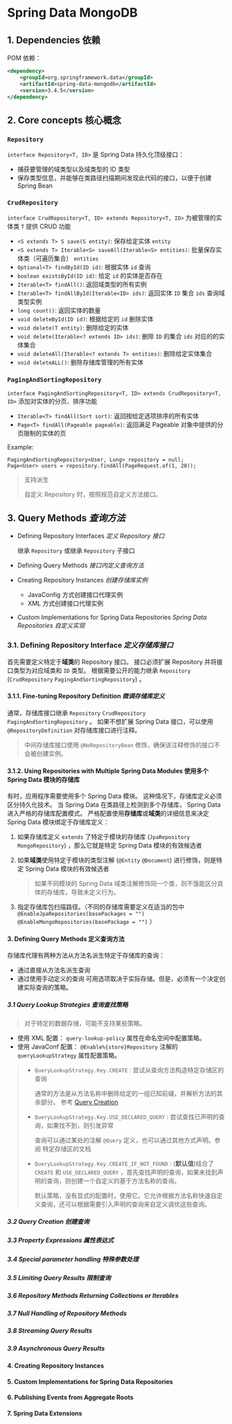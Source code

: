 # Spring Data MongoDB

## 1. Dependencies 依赖

POM 依赖：
```xml
<dependency>
    <groupId>org.springframework.data</groupId>
    <artifactId>spring-data-mongodb</artifactId>
    <version>3.4.5</version>
</dependency>
```

## 2. Core concepts 核心概念

### `Repository`

`interface Repository<T, ID>` 是 Spring Data 持久化顶级接口： 
* 捕获要管理的域类型以及域类型的 ID 类型
* 保存类型信息，并能够在类路径扫描期间发现此代码的接口，以便于创建 Spring Bean

### `CrudRepository`

`interface CrudRepository<T, ID> extends Repository<T, ID>` 为被管理的实体类 `T` 提供 CRUD 功能

* `<S extends T> S save(S entity)`: 保存给定实体 `entity`
* `<S extends T> Iterable<S> saveAll(Iterable<S> entities)`: 批量保存实体类（可遍历集合） `entities`
* `Optional<T> findById(ID id)`: 根据实体 `id` 查询
* `boolean existsById(ID id)`: 给定 `id` 的实体是否存在
* `Iterable<T> findAll()`: 返回域类型的所有实例
* `Iterable<T> findAllById(Iterable<ID> ids)`: 返回实体 `ID` 集合 `ids` 查询域类型实例
* `long count()`: 返回实体的数量
* `void deleteById(ID id)`: 根据给定的 `id` 删除实体
* `void delete(T entity)`: 删除给定的实体
* `void delete(Iterable<? extends ID> ids)`: 删除 `ID` 的集合 `ids` 对应的的实体集合
* `void deleteAll(Iterable<? extends T> entities)`: 删除给定实体集合
* `void deleteALL()`: 删除存储库管理的所有实体

### `PagingAndSortingRepository`

`interface PagingAndSortingRepository<T, ID> extends CrudRepository<T, ID>` 添加对实体的分页、排序功能

* `Iterable<T> findAll(Sort sort)`: 返回按给定选项排序的所有实体
* `Page<T> findAll(Pageable pageable)`: 返回满足 Pageable 对象中提供的分页限制的实体的页

Example:
```jshelllanguage
PagingAndSortingRepository<User, Long> repository = null;
Page<User> users = repository.findAll(PageRequest.of(1, 20));
```

> 支持派生
> 
> 自定义 Repository 时，按照规范自定义方法接口。

## 3. Query Methods _查询方法_

* Defining Repository Interfaces _定义 Repository 接口_ 

   继承 `Repository` 或继承 `Repository` 子接口

* Defining Query Methods _接口内定义查询方法_
* Creating Repository Instances _创建存储库实例_

   * JavaConfig 方式创建接口代理实例
   * XML 方式创建接口代理实例
* Custom Implementations for Spring Data Repositories _Spring Data Repositories 自定义实现_

### 3.1. Defining Repository Interface _定义存储库接口_

首先需要定义特定于**域类**的 Repository 接口。
接口必须扩展 Repository 并将接口类型为对应域类和 `ID` 类型。
根据需要公开的能力继承 `Repository` (`CrudRepository` `PagingAndSortingRepository`) 。

#### 3.1.1. Fine-tuning Repository Definition _微调存储库定义_

通常，存储库接口继承 `Repository` `CrudRepository` `PagingAndSortingRepository` 。
如果不想扩展 Spring Data 接口，可以使用 `@RepositoryDefinition` 对存储库接口进行注释。

> 中间存储库接口使用 `@NoRepositoryBean` 修饰，确保该注释修饰的接口不会被创建实例。

#### 3.1.2. Using Repositories with Multiple Spring  Data Modules 使用多个 Spring Data 模块的存储库

有时，应用程序需要使用多个 Spring Data 模块。
这种情况下，存储库定义必须区分持久化技术。
当 Spring Data 在类路径上检测到多个存储库， Spring Data 进入严格的存储库配置模式。
严格配置使用**存储库**或**域类**的详细信息来决定 Spring Data 模块绑定于存储库定义：

1. 如果存储库定义 `extends` 了特定于模块的存储库 (`JpaRepository` `MongoRepository`) ，那么它就是特定 Spring Data 模块的有效候选者
2. 如果**域类**使用特定于模块的类型注解 (`@Entity` `@Document`) 进行修饰，则是特定 Spring Data 模块的有效候选者

   > 如果不同模块的 Spring Data 域类注解修饰同一个类，则不饿能区分具体的存储库，导致未定义行为。

3. 指定存储库包扫描路径。（不同的存储库需要定义在适当的包中 `@EnableJpaRepositories(basePackages = "")` `@EnableMongoRepositories(basePackage = "")` ）

#### 3. Defining Query Methods 定义查询方法

存储库代理有两种方法从方法名派生特定于存储库的查询：
* 通过直接从方法名派生查询
* 通过使用手动定义的查询
可用选项取决于实际存储。但是，必须有一个决定创建实际查询的策略。

##### 3.1 Query Lookup Strategies 查询查找策略

> 对于特定的数据存储，可能不支持某些策略。

* 使用 XML 配置： `query-lookup-policy` 属性在命名空间中配置策略。
* 使用 JavaConf 配置： `@Enable%{store}Repository` 注解的 `queryLookupStrategy` 属性配置策略。


> * `QueryLookupStrategy.Key.CREATE` : 尝试从查询方法构造特定存储区的查询
> 
>    通常的方法是从方法名称中删除给定的一组已知前缀，并解析方法的其余部分。 参考 [Query Creation]()
> 
> * `QueryLookupStrategy.Key.USE_DECLARED_QUERY` : 尝试查找已声明的查询，如果找不到，则引发异常
> 
>    查询可以通过某处的注解 `@Query` 定义，也可以通过其他方式声明。参阅 特定存储区的文档
> 
> * `QueryLookupStrategy.Key.CREATE_IF_NOT_FOUND` : (**默认值**)结合了 `CREATE` 和 `USE_DECLARED_QUERY` ，首先查找声明的查询，如果未找到声明的查询，则创建一个自定义的基于方法名称的查询。
> 
>    默认策略，没有显式的配置时，使用它。它允许根据方法名称快速自定义查询，还可以根据需要引入声明的查询来自定义调优这些查询。
>

##### 3.2 Query Creation 创建查询

##### 3.3 Property Expressions 属性表达式

##### 3.4 Special parameter handling 特殊参数处理

##### 3.5 Limiting Query Results 限制查询

##### 3.6 Repository Methods Returning Collections or Iterables

##### 3.7 Null Handling of Repository Methods

##### 3.8 Streaming Query Results

##### 3.9 Asynchronous Query Results

#### 4. Creating Repository Instances

#### 5. Custom Implementations for Spring Data Repositories

#### 6. Publishing Events from Aggregate Roots

#### 7. Spring Data Extensions 
